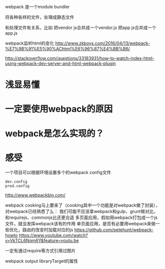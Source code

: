 webpack 是一个module bundler

将各种各样的文件，处理成静态文件

和处理文件有关系，比如
把vendor js合并成一个vendor.js
把app js合并成一个app.js


webpack监听html的变化
http://www.zkboys.com/2016/04/13/webpack-%E7%9B%91%E5%90%AChtml%E6%96%87%E4%BB%B6/

http://stackoverflow.com/questions/33183931/how-to-watch-index-html-using-webpack-dev-server-and-html-webpack-plugin


# 浅显易懂




# 一定要使用webpack的原因




# webpack是怎么实现的？




# 感受
一个项目可以根据环境设置多个的webpack config文件
```
dev.config
prod.config
```






http://www.webpackbin.com/





webpack
cooking马上要来了（cooking其中一个功能是对webpack做了封装），对webpack已经熟悉了么：
我们可能不应该拿webpack和gulp、grunt做对比，和requirejs、commonjs比还更合适
多页面应用，假如用webpack打包成一个js文件，就没发挥webpack该有的作用
单页面应用，是否有必要用webpack来做一些优化，路由的改变时加载对应的js
https://github.com/petehunt/webpack-howto
https://www.youtube.com/watch?v=VkTCL6Nqm6Y&feature=youtu.be



一定有通过require等方式引用过图片




webpack
output libraryTarget的属性
